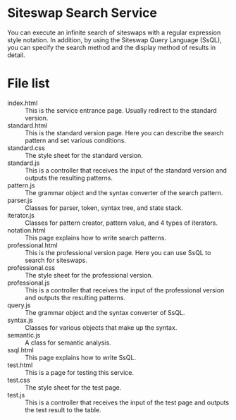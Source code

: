 # Siteswap Search Service

You can execute an infinite search of siteswaps with a regular expression style notation.
In addition, by using the Siteswap Query Language (SsQL), you can specify the search method and the display method of results in detail.

# File list

<dl>
  <dt>index.html</dt>
    <dd>This is the service entrance page. Usually redirect to the standard version.</dd>
  <dt>standard.html</dt>
    <dd>This is the standard version page. Here you can describe the search pattern and set various conditions.</dd>
  <dt>standard.css</dt>
    <dd>The style sheet for the standard version.</dd>
  <dt>standard.js</dt>
    <dd>This is a controller that receives the input of the standard version and outputs the resulting patterns.</dd>
  <dt>pattern.js</dt>
    <dd>The grammar object and the syntax converter of the search pattern.</dd>
  <dt>parser.js</dt>
    <dd>Classes for parser, token, syntax tree, and state stack.</dd>
  <dt>iterator.js</dt>
    <dd>Classes for pattern creator, pattern value, and 4 types of iterators.</dd>
  <dt>notation.html</dt>
    <dd>This page explains how to write search patterns.</dd>
  <dt>professional.html</dt>
    <dd>This is the professional version page. Here you can use SsQL to search for siteswaps.</dd>
  <dt>professional.css</dt>
    <dd>The style sheet for the professional version.</dd>
  <dt>professional.js</dt>
    <dd>This is a controller that receives the input of the professional version and outputs the resulting patterns.</dd>
  <dt>query.js</dt>
    <dd>The grammar object and the syntax converter of SsQL.</dd>
  <dt>syntax.js</dt>
    <dd>Classes for various objects that make up the syntax.</dd>
  <dt>semantic.js</dt>
    <dd>A class for semantic analysis.</dd>
  <dt>ssql.html</dt>
    <dd>This page explains how to write SsQL.</dd>
  <dt>test.html</dt>
    <dd>This is a page for testing this service.</dd>
  <dt>test.css</dt>
    <dd>The style sheet for the test page.</dd>
  <dt>test.js</dt>
    <dd>This is a controller that receives the input of the test page and outputs the test result to the table.</dd>
</dl>

